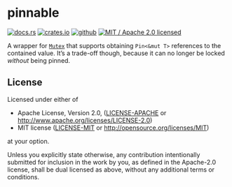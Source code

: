 # pinnable

[![docs.rs]](https://docs.rs/pinnable)
[![crates.io]](https://crates.io/crates/pinnable)
[![github]](https://github.com/steffahn/pinnable)
[![MIT / Apache 2.0 licensed]](#License)

[github]: https://img.shields.io/badge/github-steffahn/pinnable-yellowgreen.svg
[crates.io]: https://img.shields.io/crates/v/pinnable.svg
[MIT / Apache 2.0 licensed]: https://img.shields.io/crates/l/pinnable.svg
[docs.rs]: https://docs.rs/pinnable/badge.svg


A wrapper for [`Mutex`](https://doc.rust-lang.org/std/sync/struct.Mutex.html "std::sync::Mutex")
that supports obtaining `Pin<&mut T>` references to the contained value.
It’s a trade-off though, because it can no longer be locked _without_ being pinned.

## License
Licensed under either of

 * Apache License, Version 2.0, ([LICENSE-APACHE](LICENSE-APACHE) or http://www.apache.org/licenses/LICENSE-2.0)
 * MIT license ([LICENSE-MIT](LICENSE-MIT) or http://opensource.org/licenses/MIT)

at your option.

Unless you explicitly state otherwise, any contribution intentionally submitted for inclusion in
the work by you, as defined in the Apache-2.0 license, shall be dual licensed as above, without
any additional terms or conditions.
